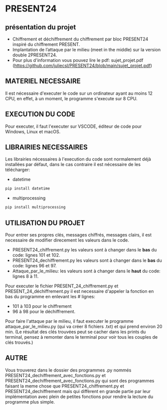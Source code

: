 # PRESENT24
## présentation du projet
* Chiffrement et déchiffrement du chiffrement par bloc PRESENT24 inspiré du chiffrement PRESENT.
* Implantation de l’attaque par le milieu (meet in the middle) sur la version double 2PRESENT24.
* Pour plus d'information vous pouvez lire le pdf: sujet_projet.pdf (https://github.com/juliecsl/PRESENT24/blob/main/sujet_projet.pdf)


## MATERIEL NECESSAIRE
Il est nécessaire d'executer le code sur un ordinateur ayant au moins 12 CPU, en effet, à un moment, le programme s'execute sur 8 CPU. 

## EXECUTION DU CODE
Pour executer, il faut l'executer sur VSCODE, éditeur de code pour Windows, Linux et macOS.

## LIBRAIRIES NECESSAIRES
Les librairies nécessaires à l'execution du code sont normalement déjà installées par défaut, dans le cas contraire il est nécessaire de les télécharger:

- datetime

```bash
pip install datetime
```
- multiprocessing

```bash
pip install multiprocessing
```


## UTILISATION DU PROJET
Pour entrer ses propres clés, messages chiffrés, messages clairs, il est necessaire de modifier direcement les valeurs dans le code.
- PRESENT24_chiffrement.py les valeurs sont à changer dans le **bas** du code: lignes 101 et 102.
- PRESENT24_dechiffrement.py les valeurs sont à changer dans le **bas** du code: lignes 96 et 97.
- Attaque_par_le_milieu: les valeurs sont à changer dans le **haut** du code: lignes 8 à 11.

Pour executer le fichier PRESENT_24_chiffrement.py et PRESENT_24_déchiffrement.py il est necessaire d'appeler la fonction en bas du programme en enlevant les # lignes:
- 101 à 103 pour le chiffrement
- 96 à 98 pour le déchiffrement.

Pour faire l'attaque par le milieu, il faut executer le programme attaque_par_le_milieu.py (qui va créer 8 fichiers .txt) et qui prend environ 20 min.
(Le résultat des clés trouvées peut se cacher dans les prints du terminal, pensez à remonter dans le terminal pour voir tous les couples de clés trouvés.)

## AUTRE
Vous trouverez dans le dossier des programmes .py nommés PRESENT24_dechiffrement_avec_fonctions.py et PRESENT24_dechiffrement_avec_fonctions.py qui sont des programmes faisant la meme chose que PRESENT24_chiffrement.py et PRESENT24_dechiffrement mais qui diffèrent en grande partie par leur implémentation avec plein de petites fonctions pour rendre la lecture du programme plus simple.
